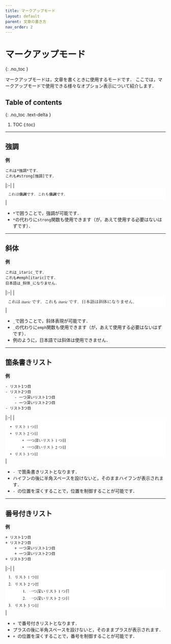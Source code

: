```yaml
---
title: マークアップモード
layout: default
parent: 文章の書き方
nav_order: 2
---
```


# マークアップモード
{: .no_toc }

マークアップモードは，文章を書くときに使用するモードです．
ここでは，マークアップモードで使用できる様々なオプション表示について紹介します．

## Table of contents
{: .no_toc .text-delta }

1. TOC
{:toc}

---

## 強調

**例**

```
これは*強調*です．
これも#strong[強調]です．
```

|:-|
| ![](../images/basic-markup-fig1.png) |

- `*`で囲うことで，強調が可能です．
- `*`の代わりに`strong`関数も使用できます（が，あえて使用する必要はないはずです）．

---

## 斜体

**例**

```
これは_itaric_です．
これも#emph[itaric]です．
日本語は_斜体_になりません．
```

|:-|
| ![](../images/basic-markup-fig2.png) |

- `_`で囲うことで，斜体表現が可能です．
- `_`の代わりに`emph`関数も使用できます（が，あえて使用する必要はないはずです）．
- 例のように，日本語では斜体は使用できません．

---

## 箇条書きリスト

**例**

```
- リスト1つ目
- リスト2つ目
    - 一つ深いリスト1つ目
    - 一つ深いリスト2つ目
- リスト3つ目
```

|:-|
| ![](../images/basic-markup-fig3.png) |

- `- `で箇条書きリストとなります．
- ハイフンの後に半角スペースを設けないと，そのままハイフンが表示されます．
- `- `の位置を深くすることで，位置を制御することが可能です．

---

## 番号付きリスト

**例**

```
+ リスト1つ目
+ リスト2つ目
    + 一つ深いリスト1つ目
    + 一つ深いリスト2つ目
+ リスト3つ目
```

|:-|
| ![](../images/basic-markup-fig4.png) |

- `+ `で番号付きリストとなります．
- プラスの後に半角スペースを設けないと，そのままプラスが表示されます．
- `+ `の位置を深くすることで，番号を制御することが可能です．

